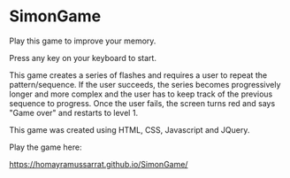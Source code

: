 # SimonGame
Play this game to improve your memory. 

Press any key on your keyboard to start.

This game creates a series of flashes and requires a user to repeat the pattern/sequence. If the user succeeds, the series becomes progressively longer and more complex and the user has to keep track of the previous sequence to progress. Once the user fails, the screen turns red and says "Game over" and restarts to level 1. 

This game was created using HTML, CSS, Javascript and JQuery.

Play the game here:

https://homayramussarrat.github.io/SimonGame/
